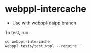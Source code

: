# webppl-intercache

- Use with webppl-daipp branch

To test, run:

~~~~
cd webppl-intercache
webppl tests/test.wppl --require .
~~~~
